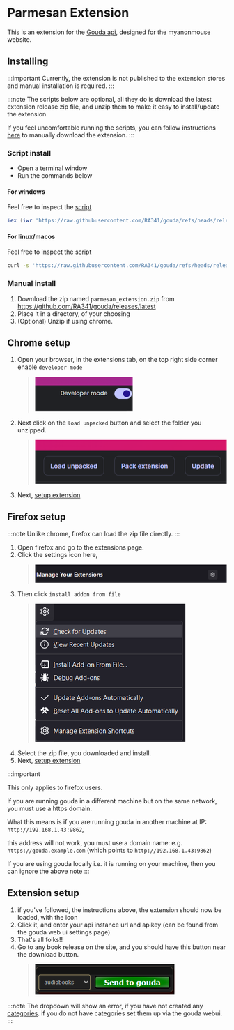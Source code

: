 # Parmesan Extension

This is an extension for the [Gouda api](https://github.com/RA341/gouda), designed for the myanonmouse website.

## Installing

:::important
Currently, the extension is not published to the extension stores and manual installation is required.
:::

:::note
The scripts below are optional, all they do is download the latest extension release zip file,
and unzip them to make it easy to install/update the extension.

If you feel uncomfortable running the scripts, you can follow instructions [here](#manual-install) to manually download the extension.
:::

### Script install

* Open a terminal window
* Run the commands below

#### For windows

Feel free to inspect the [script](https://github.com/RA341/gouda/blob/release/install_scripts/extension.install.ps1)

```powershell
iex (iwr 'https://raw.githubusercontent.com/RA341/gouda/refs/heads/release/install_scripts/extension.install.ps1').Content
```

#### For linux/macos

Feel free to inspect the [script](https://github.com/RA341/gouda/blob/release/install_scripts/extension.install.sh)

```bash
curl -s 'https://raw.githubusercontent.com/RA341/gouda/refs/heads/release/install_scripts/extension.install.sh' | bash
```

### Manual install

1. Download the zip named `parmesan_extension.zip` from https://github.com/RA341/gouda/releases/latest
2. Place it in a directory, of your choosing
3. (Optional) Unzip if using chrome.

## Chrome setup

1. Open your browser, in the extensions tab, on the top right side corner enable `developer mode`
   > ![chrome_dev_mode](media/chrome_dev.png)
2. Next click on the `load unpacked` button and select the folder you unzipped.
    >![img.png](media/load_button.png)
3. Next, [setup extension](#extension-setup)

##  Firefox setup

:::note
Unlike chrome, firefox can load the zip file directly.
:::

1. Open firefox and go to the extensions page.
2. Click the settings icon here,
    > ![firefox](media/firefox.png)
3. Then click `install addon from file`
   > ![firefox](media/firefox-popup.png)
4. Select the zip file, you downloaded and install.
5. Next, [setup extension](#extension-setup)

:::important
 
This only applies to firefox users.

If you are running gouda in a different machine but on the same network, you must use a https domain.

What this means is if you are running gouda in another machine at IP: `http://192.168.1.43:9862`,

this address will not work, you must use a domain name: e.g. `https://gouda.example.com` (which points to `http://192.168.1.43:9862`)

If you are using gouda locally i.e. it is running on your machine, then you can ignore the above note
:::

## Extension setup
1. if you've followed, the instructions above, the extension should now be loaded, with the icon
2. Click it, and enter your api instance url and apikey (can be found from the gouda web ui settings page)
3. That's all folks!!
4. Go to any book release on the site, and you should have this button near the download button.
    > ![download](media/download_button.png)

:::note
The dropdown will show an error, if you have not created any [categories](category.md).
if you do not have categories set them up via the gouda webui.
:::
